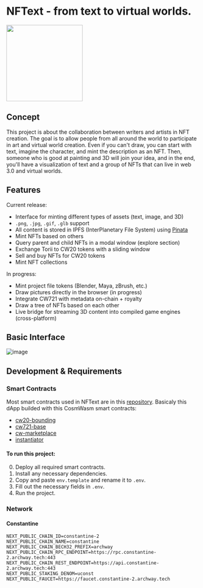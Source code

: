 # NFText - from text to virtual worlds.
<img src="https://ipfs.io/ipfs/QmWTvKbPeWDwNQMFgbmWzciq7NNcwsQcBgV5jLNNhPNwF6" style="width:200px" />

## Concept
This project is about the collaboration between writers and artists in NFT creation. The goal is to allow people from all around the world to participate in art and virtual world creation. Even if you can't draw, you can start with text, imagine the character, and mint the description as an NFT. Then, someone who is good at painting and 3D will join your idea, and in the end, you'll have a visualization of text and a group of NFTs that can live in web 3.0 and virtual worlds.

## Features
Current release:
- Interface for minting different types of assets (text, image, and 3D)
- `.png`, `.jpg`, `.gif`, `.glb` support
- All content is stored in IPFS (InterPlanetary File System) using [Pinata](https://www.pinata.cloud/)
- Mint NFTs based on others
- Query parent and child NFTs in a modal window (explore section)
- Exchange Torii to CW20 tokens with a sliding window
- Sell and buy NFTs for CW20 tokens
- Mint NFT collections
  
In progress:
- Mint project file tokens (Blender, Maya, zBrush, etc.)
- Draw pictures directly in the browser (in progress)
- Integrate CW721 with metadata on-chain + royalty
- Draw a tree of NFTs based on each other
- Live bridge for streaming 3D content into compiled game engines (cross-platform)

## Basic Interface
![image](https://i.ibb.co/6vTfFWq/image.png)

## Development & Requirements


### Smart Contracts
Most smart contracts used in NFText are in this [repository](https://github.com/wotori-studio/NFText-CosmWasm).
Basicaly this dApp builded with this CosmWasm smart contracts:
- [cw20-bounding](https://github.com/CosmWasm/cw-tokens/tree/main/contracts/cw20-bonding)
- [cw721-base](https://github.com/CosmWasm/cw-nfts/tree/test-resolver/contracts/cw721-base)
- [cw-marketplace](https://github.com/wotori-studio/CW-Marketplace)
- [instantiator](https://github.com/wotori/instantiator)

#### To run this project:

0. Deploy all required smart contracts.
1. Install any necessary dependencies.
2. Copy and paste `env.template` and rename it to `.env`.
3. Fill out the necessary fields in `.env`.
4. Run the project.


### Network
#### Constantine
```
NEXT_PUBLIC_CHAIN_ID=constantine-2
NEXT_PUBLIC_CHAIN_NAME=constantine
NEXT_PUBLIC_CHAIN_BECH32_PREFIX=archway
NEXT_PUBLIC_CHAIN_RPC_ENDPOINT=https://rpc.constantine-2.archway.tech:443
NEXT_PUBLIC_CHAIN_REST_ENDPOINT=https://api.constantine-2.archway.tech:443
NEXT_PUBLIC_STAKING_DENOM=uconst
NEXT_PUBLIC_FAUCET=https://faucet.constantine-2.archway.tech

```